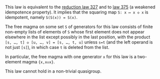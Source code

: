 This law is equivalent to the [reduction law 327](https://teorth.github.io/equational_theories/implications/?327) and to [law 375](https://teorth.github.io/equational_theories/implications/?375) (a weakened idempotence property).  It implies that the squaring map `S: x ↦ x ◇ x` is idempotent, namely `S(S(x)) = S(x)`.

The free magma on some set `S` of generators for this law consists of finite non-empty lists of elements of `S` whose first element does not appear elsewhere in the list except possibly in the last position, with the product `[s, …, t] ◇ [u, …, v] = [s, …, t, u]` unless `s=t` (and the left operand is not just `[s]`), in which case `t` is deleted from the list.

In particular, the free magma with one generator `x` for this law is a two-element magma `{x,x◇x}`.

This law cannot hold in a non-trivial quasigroup.
